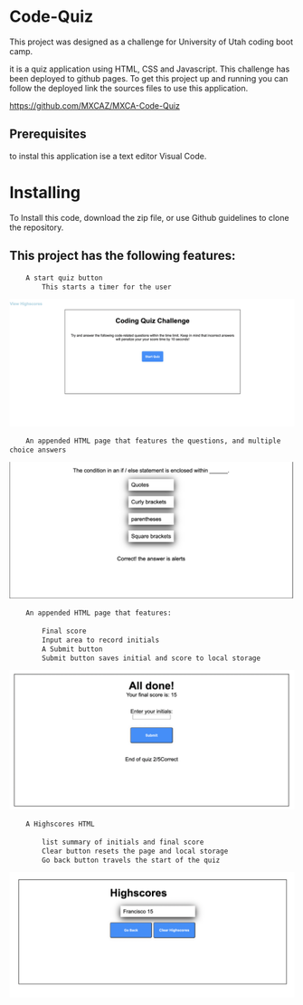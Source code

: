 # Code-Quiz


This project was designed as a challenge for University of Utah coding boot camp.

it is a quiz application using HTML, CSS and Javascript. This challenge has been deployed to github pages. To get this project up and running you can follow the deployed link the sources files to use this application.



https://github.com/MXCAZ/MXCA-Code-Quiz



## Prerequisites

 to instal this application ise a text editor Visual Code.

 # Installing 
 
To Install this code, download the zip file, or use Github guidelines to clone the repository.

## This project has the following features:

        A start quiz button
            This starts a timer for the user 


![](assets/images/Screen%20Shot%202022-10-10%20at%209.55.46%20AM.png)


        An appended HTML page that features the questions, and multiple choice answers 

![](assets/images/Screen%20Shot%202022-10-10%20at%209.59.06%20AM.png)


        An appended HTML page that features:

            Final score 
            Input area to record initials 
            A Submit button 
            Submit button saves initial and score to local storage

![](assets/images/Screen%20Shot%202022-10-10%20at%209.59.36%20AM.png)

        A Highscores HTML 

            list summary of initials and final score 
            Clear button resets the page and local storage 
            Go back button travels the start of the quiz

![](assets/images/Screen%20Shot%202022-10-10%20at%209.59.54%20AM.png)